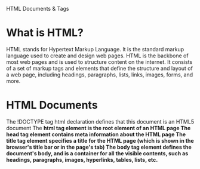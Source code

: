 HTML Documents & Tags

<h1>What is HTML?</h1>
    <p>HTML stands for Hypertext Markup Language. It is the standard markup language used to create and design web pages. HTML is the backbone of most web pages and is used to structure content on the internet. It consists of a set of markup tags and elements that define the structure and layout of a web page, including headings, paragraphs, lists, links, images, forms, and more.</p>
 
 <h1>HTML Documents</h1>
 <p>The !DOCTYPE tag html declaration defines that this document is an HTML5 document
    The <b>html tag element is the root element of an HTML page
    The head tag element contains meta information about the HTML page
    The title tag element specifies a title for the HTML page (which is shown in the browser's title bar or in the page's tab)
    The body tag element defines the document's body, and is a container for all the visible contents, such as headings, paragraphs, images, hyperlinks, tables, lists, etc.</p>